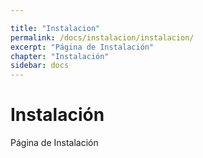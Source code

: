 ```yaml
---

title: "Instalacion"
permalink: /docs/instalacion/instalacion/
excerpt: "Página de Instalación"
chapter: "Instalación"
sidebar: docs
---
```


# Instalación

Página de Instalación
